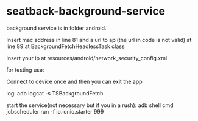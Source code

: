 # seatback-background-service




background service is in folder android.

Insert mac address in line 81  and a url to api(the url in code is not valid) at line 89  at BackgroundFetchHeadlessTask class

Insert your ip at resources/android/network_security_config.xml


for testing use:


Connect to device once and then you can exit the app


log: adb logcat -s TSBackgroundFetch 

start the service(not necessary but if you in a rush): adb shell cmd jobscheduler run -f io.ionic.starter  999
